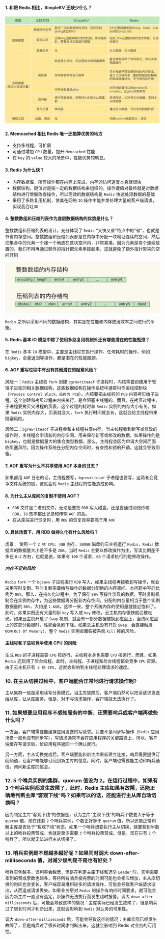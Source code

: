 #### 1. 和跟 Redis 相比，SimpleKV 还缺少什么？
![SimpleKV和Redis对比](../../Picture/SimpleKV和Redis对比.jpeg)

#### 2. Memcached 相比 Redis 唯一还能算优势的地方
- 支持多线程，可扩展
- 可通过增加 `CPU` 数量，提升 `Memcached` 性能
- 在 `key` 的 `value` 较大的场景中，性能优势较明显。

#### 3. Redis 为什么快？
- 内存数据库，所有操作都在内存上完成，内存的访问速度本身就很快
- 数据结构，键值对是按一定的数据结构来组织的，操作键值对最终就是对数据结构进行增删改查操作，所以高效的数据结构是 `Redis` 快速处理数据的基础
- 采用了多路复用机制，使其在网络 `IO` 操作中能并发处理大量的客户端请求，实现高吞吐率


#### 4. 整数数组和压缩列表作为底层数据结构的优势是什么？

整数数组和压缩列表的设计，充分体现了 `Redis` “又快又省”特点中的“省”，也就是节省内存空间。整数数组和压缩列表都是在内存中分配一块地址连续的空间，然后把集合中的元素一个接一个地放在这块空间内，非常紧凑。因为元素是挨个连续放置的，我们不用再通过额外的指针把元素串接起来，这就避免了额外指针带来的空间开销

![整数数组和压缩列表的数据结构](../../Picture/整数数组和压缩列表的数据结构.jpeg)

`Redis` 之所以采用不同的数据结构，其实是在性能和内存使用效率之间进行的平衡。


#### 5. Redis 基本 IO 模型中除了使用多路复用机制外还有哪些潜在的性能瓶颈？

在 `Redis` 基本 `IO` 模型中，主要是主线程在执行操作，任何耗时的操作，例如 `bigkey`、全量返回等操作，都是潜在的性能瓶颈。

#### 6. AOF 重写过程中有没有其他潜在的阻塞风险？

风险一：`Redis` 主线程 `fork` 创建 `bgrewriteaof` 子进程时，内核需要创建用于管理子进程的相关数据结构，这些数据结构在操作系统中通常叫作进程控制块（`Process Control Block，简称为 PCB`）。内核要把主线程的 `PCB` 内容拷贝给子进程。这个创建和拷贝过程由内核执行，是会阻塞主线程的。而且，在拷贝过程中，子进程要拷贝父进程的页表，这个过程的耗时和 `Redis` 实例的内存大小有关。如果 `Redis` 实例内存大，页表就会大，`fork` 执行时间就会长，这就会给主线程带来阻塞风险。

风险二：`bgrewriteaof` 子进程会和主线程共享内存。当主线程收到新写或修改的操作时，主线程会申请新的内存空间，用来保存新写或修改的数据，如果操作的是 `bigkey`，也就是数据量大的集合类型数据，那么，主线程会因为申请大空间而面临阻塞风险。因为操作系统在分配内存空间时，有查找和锁的开销，这就会导致阻塞。

#### 7. AOF 重写为什么不共享使用 AOF 本身的日志？

如果都用 `AOF` 日志的话，主线程要写，`bgrewriteaof` 子进程也要写，这两者会竞争文件系统的锁，这就会对 `Redis` 主线程的性能造成影响。

#### 8. 为什么主从库间的复制不使用 AOF？
- `RDB` 文件是二进制文件，无论是要把 `RDB` 写入磁盘，还是要通过网络传输 `RDB`，`IO` 效率都比记录和传输 `AOF` 的高。
- 在从库端进行恢复时，用 `RDB` 的恢复效率要高于用 `AOF`

#### 9. 具体场景下，用 RDB 做持久化有什么风险吗？
 场景： 使用一个 `2 核 CPU`、`4GB` 内存、`500GB` 磁盘的云主机运行 `Redis`，`Redis` 数据库的数据量大小差不多是 `2GB`。当时 `Redis` 主要以修改操作为主，写读比例差不多在 `8:2` 左右，也就是说，如果有 `100` 个请求，`80` 个请求执行的是修改操作。

 ##### 内存不足的风险
 `Redis` `fork` 一个 `bgsave` 子进程进行 `RDB` 写入，如果主线程再接收到写操作，就会采用写时复制。写时复制需要给写操作的数据分配新的内存空间。本问题中写的比例为 `80%`，那么，在持久化过程中，为了保存 `80%` 写操作涉及的数据，写时复制机制会在实例内存中，为这些数据再分配新内存空间，分配的内存量相当于整个实例数据量的 `80%`，大约是 `1.6GB`，这样一来，整个系统内存的使用量就接近饱和了。此时，如果实例还有大量的新 `key` 写入或 `key` 修改，云主机内存很快就会被吃光。如果云主机开启了 `Swap` 机制，就会有一部分数据被换到磁盘上，当访问磁盘上的这部分数据时，性能会急剧下降。如果云主机没有开启 `Swap`，会直接触发 `OOM(Out Of Memory)`，整个 `Redis` 实例会面临被系统 `kill` 掉的风险。

 #### 主线程和子进程竞争使用 CPU 的风险
生成 `RDB` 的子进程需要 `CPU` 核运行，主线程本身也需要 `CPU` 核运行，而且，如果 `Redis` 还启用了后台线程，此时，主线程、子进程和后台线程都会竞争 `CPU` 资源。由于云主机只有` 2 核 CPU`，这就会影响到主线程处理请求的速度。


### 10. 在主从切换过程中，客户端能否正常地进行请求操作呢?
主从集群一般是采用读写分离模式，当主库故障后，客户端仍然可以把读请求发送给从库，让从库服务。但是，对于写请求操作，客户端就无法执行了。

### 11. 如果想要应用程序不感知服务的中断，还需要哨兵或客户端再做些什么吗？
一方面，客户端需要能缓存应用发送的写请求。只要不是同步写操作（`Redis` 应用场景一般也没有同步写），写请求通常不会在应用程序的关键路径上，所以，客户端缓存写请求后，给应用程序返回一个确认就行。

另一方面，主从切换完成后，客户端要能和新主库重新建立连接，哨兵需要提供订阅频道，让客户端能够订阅到新主库的信息。同时，客户端也需要能主动和哨兵通信，询问新主库的信息。

### 12. 5 个哨兵实例的集群，quorum 值设为 2。在运行过程中，如果有 3 个哨兵实例都发生故障了，此时，Redis 主库如果有故障，还能正确地判断主库“客观下线”吗？如果可以的话，还能进行主从库自动切换吗？

因为判定主库“客观下线”的依据是，认为主库“主观下线”的哨兵个数要大于等于 `quorum` 值，现在还剩 `2` 个哨兵实例，个数正好等于 `quorum` 值，所以还能正常判断主库是否处于“客观下线”状态。如果一个哨兵想要执行主从切换，就要获到半数以上的哨兵投票赞成，也就是至少需要 `3` 个哨兵投票赞成。但是，现在只有 `2` 个哨兵了，所以就无法进行主从切换了。

### 13. 哨兵实例是不是越多越好呢？如果同时调大 down-after-milliseconds 值，对减少误判是不是也有好处？

哨兵实例越多，误判率会越低，但是在判定主库下线和选举 `Leader` 时，实例需要拿到的赞成票数也越多，等待所有哨兵投完票的时间可能也会相应增加，主从库切换的时间也会变长，客户端容易堆积较多的请求操作，可能会导致客户端请求溢出，从而造成请求丢失。如果业务层对 `Redis` 的操作有响应时间要求，就可能会因为新主库一直没有选定，新操作无法执行而发生超时报警。调大 `down-after-milliseconds` 后，可能会导致这样的情况：主库实际已经发生故障了，但是哨兵过了很长时间才判断出来，这就会影响到 `Redis` 对业务的可用性。

调大 `down-after-milliseconds` 后，可能会导致这样的情况：主库实际已经发生故障了，但是哨兵过了很长时间才判断出来，这就会影响到 Redis 对业务的可用性。
